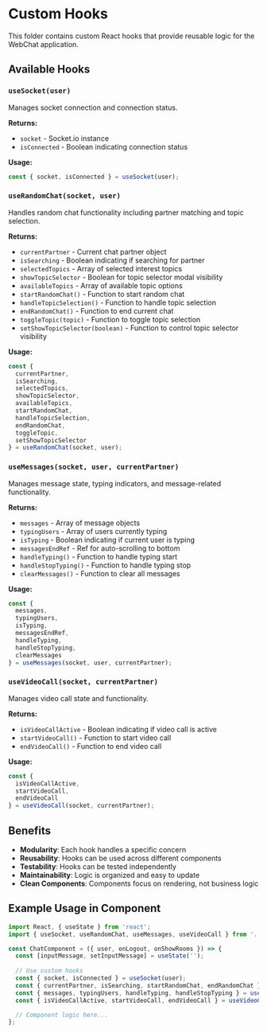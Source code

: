 # Custom Hooks

This folder contains custom React hooks that provide reusable logic for the WebChat application.

## Available Hooks

### `useSocket(user)`
Manages socket connection and connection status.

**Returns:**
- `socket` - Socket.io instance
- `isConnected` - Boolean indicating connection status

**Usage:**
```jsx
const { socket, isConnected } = useSocket(user);
```

### `useRandomChat(socket, user)`
Handles random chat functionality including partner matching and topic selection.

**Returns:**
- `currentPartner` - Current chat partner object
- `isSearching` - Boolean indicating if searching for partner
- `selectedTopics` - Array of selected interest topics
- `showTopicSelector` - Boolean for topic selector modal visibility
- `availableTopics` - Array of available topic options
- `startRandomChat()` - Function to start random chat
- `handleTopicSelection()` - Function to handle topic selection
- `endRandomChat()` - Function to end current chat
- `toggleTopic(topic)` - Function to toggle topic selection
- `setShowTopicSelector(boolean)` - Function to control topic selector visibility

**Usage:**
```jsx
const {
  currentPartner,
  isSearching,
  selectedTopics,
  showTopicSelector,
  availableTopics,
  startRandomChat,
  handleTopicSelection,
  endRandomChat,
  toggleTopic,
  setShowTopicSelector
} = useRandomChat(socket, user);
```

### `useMessages(socket, user, currentPartner)`
Manages message state, typing indicators, and message-related functionality.

**Returns:**
- `messages` - Array of message objects
- `typingUsers` - Array of users currently typing
- `isTyping` - Boolean indicating if current user is typing
- `messagesEndRef` - Ref for auto-scrolling to bottom
- `handleTyping()` - Function to handle typing start
- `handleStopTyping()` - Function to handle typing stop
- `clearMessages()` - Function to clear all messages

**Usage:**
```jsx
const {
  messages,
  typingUsers,
  isTyping,
  messagesEndRef,
  handleTyping,
  handleStopTyping,
  clearMessages
} = useMessages(socket, user, currentPartner);
```

### `useVideoCall(socket, currentPartner)`
Manages video call state and functionality.

**Returns:**
- `isVideoCallActive` - Boolean indicating if video call is active
- `startVideoCall()` - Function to start video call
- `endVideoCall()` - Function to end video call

**Usage:**
```jsx
const {
  isVideoCallActive,
  startVideoCall,
  endVideoCall
} = useVideoCall(socket, currentPartner);
```

## Benefits

- **Modularity**: Each hook handles a specific concern
- **Reusability**: Hooks can be used across different components
- **Testability**: Hooks can be tested independently
- **Maintainability**: Logic is organized and easy to update
- **Clean Components**: Components focus on rendering, not business logic

## Example Usage in Component

```jsx
import React, { useState } from 'react';
import { useSocket, useRandomChat, useMessages, useVideoCall } from '../hooks';

const ChatComponent = ({ user, onLogout, onShowRooms }) => {
  const [inputMessage, setInputMessage] = useState('');
  
  // Use custom hooks
  const { socket, isConnected } = useSocket(user);
  const { currentPartner, isSearching, startRandomChat, endRandomChat } = useRandomChat(socket, user);
  const { messages, typingUsers, handleTyping, handleStopTyping } = useMessages(socket, user, currentPartner);
  const { isVideoCallActive, startVideoCall, endVideoCall } = useVideoCall(socket, currentPartner);

  // Component logic here...
};
```

